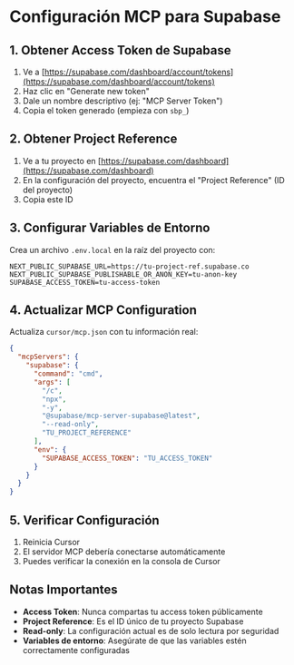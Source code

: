 # Configuración MCP para Supabase

## 1. Obtener Access Token de Supabase

1. Ve a [https://supabase.com/dashboard/account/tokens](https://supabase.com/dashboard/account/tokens)
2. Haz clic en "Generate new token"
3. Dale un nombre descriptivo (ej: "MCP Server Token")
4. Copia el token generado (empieza con `sbp_`)

## 2. Obtener Project Reference

1. Ve a tu proyecto en [https://supabase.com/dashboard](https://supabase.com/dashboard)
2. En la configuración del proyecto, encuentra el "Project Reference" (ID del proyecto)
3. Copia este ID

## 3. Configurar Variables de Entorno

Crea un archivo `.env.local` en la raíz del proyecto con:

```env
NEXT_PUBLIC_SUPABASE_URL=https://tu-project-ref.supabase.co
NEXT_PUBLIC_SUPABASE_PUBLISHABLE_OR_ANON_KEY=tu-anon-key
SUPABASE_ACCESS_TOKEN=tu-access-token
```

## 4. Actualizar MCP Configuration

Actualiza `cursor/mcp.json` con tu información real:

```json
{
  "mcpServers": {
    "supabase": {
      "command": "cmd",
      "args": [
        "/c",
        "npx",
        "-y",
        "@supabase/mcp-server-supabase@latest",
        "--read-only",
        "TU_PROJECT_REFERENCE"
      ],
      "env": {
        "SUPABASE_ACCESS_TOKEN": "TU_ACCESS_TOKEN"
      }
    }
  }
}
```

## 5. Verificar Configuración

1. Reinicia Cursor
2. El servidor MCP debería conectarse automáticamente
3. Puedes verificar la conexión en la consola de Cursor

## Notas Importantes

- **Access Token**: Nunca compartas tu access token públicamente
- **Project Reference**: Es el ID único de tu proyecto Supabase
- **Read-only**: La configuración actual es de solo lectura por seguridad
- **Variables de entorno**: Asegúrate de que las variables estén correctamente configuradas

